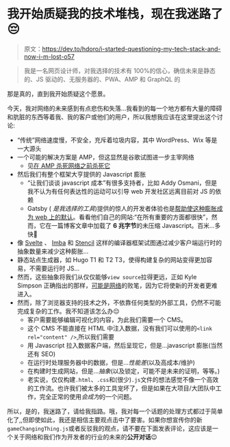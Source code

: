 # 我开始质疑我的技术堆栈，现在我迷路了😔

> 原文：<https://dev.to/hdoro/i-started-questioning-my-tech-stack-and-now-i-m-lost-o57>

> 我是一名网页设计师，对我选择的技术有 100%的信心，确信未来是静态的、JS 驱动的、无服务器的、PWA、AMP 和 GraphQL 的

那是真的，直到我开始质疑这个愿景。

今天，我对网络的未来感到有点悲伤和失落...我看到的每一个地方都有大量的障碍和肮脏的东西等着我、我的客户或他们的用户，所以我想我应该在这里提出这个讨论:

*   “传统”网络速度慢，不安全，充斥着垃圾内容，其中 WordPress、Wix 等是一大源头
*   一个可能的解决方案是 AMP，但这显然是谷歌试图进一步主宰网络
    *   见[在 AMP 杀死网络之前杀死它](https://www.theregister.co.uk/2017/05/19/open_source_insider_google_amp_bad_bad_bad/)
*   然后我们有整个框架大亨提供的 Javascript 膨胀
    *   “让我们谈谈 javascript 成本”有很多支持者，比如 Addy Osmani，但是我不认为有任何表达性的运动可以引导 web 开发社区远离目前对 JS 的依赖
    *   Gatsby ( *是我选择的工具*)提供的惊人的开发者体验也是[帮助使这种膨胀成为 web 上的默认](https://matthewphillips.info/programming/gatsby-pages-manifest.html)。看看他们自己的网站:“在所有重要的方面都很快”，然而，它在一篇博客文章中加载了 **6 兆字节**的未压缩 Javascript。百米...多快🤔
*   像 [Svelte](https://svelte.dev) 、 [Imba](http://imba.io/) 和 [Stencil](https://stenciljs.com) 这样的编译器框架试图通过减少客户端运行时的抽象数量来减少这种膨胀...
*   静态站点生成器，如 Hugo T1 和 T2 T3，使得构建复杂的网站变得更加容易，不需要运行时 JS...
*   然而，这些抽象将我们从仅仅能够`view source`拉得更远，正如 Kyle Simpson 正确指出的那样，[可能是网络](https://www.youtube.com/watch?v=ft5bYnt0W48)的败笔，因为它将使新的开发者更难进入。
*   然而，除了浏览器支持的技术之外，不依靠任何类型的外部工具，仍然不可能完成复杂的工作。我不知道该怎么办😔
    *   客户需要能够编辑可视化的内容，为此我们需要一个 CMS。
    *   这个 CMS 不能直接在 HTML 中注入数据，没有我们可以使用的`<link rel="content" />`,所以我们需要
    *   用 Javascript 拉入数据客户端，然后呈现它，但是...javascript 膨胀(当然还有 SEO)
    *   在运行时处理服务器中的数据，但是...*性能差*(以及高成本/维护)
    *   在构建时生成网站，但是...*抽象*(以及锁定，可能不是未来的证明，等等。)
    *   老实说，仅仅构建`.html`、`.css`和(很少)`.js`文件的想法感觉不像一个高效的工作流。也许我们被太多的工具宠坏了，但是如果在大项目/大团队中工作，完全正常的使用*会成为*的一个问题。

所以，是的，我迷路了，请给我指路。哦，我对每一个话题的处理方式都过于简单化了,,但即使如此，我还是相信主要观点击中了要害。如果你想宣传你的新`gameChangingThing.js`或者反驳我的观点，请不要在下面发表评论，这应该是一个关于网络和我们作为开发者的行业的未来的**公开对话**😉
